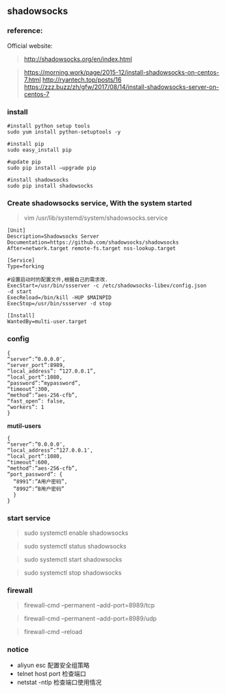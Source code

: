 ## shadowsocks

### reference:

Official website: 
> http://shadowsocks.org/en/index.html

> https://morning.work/page/2015-12/install-shadowsocks-on-centos-7.html
> http://ryantech.top/posts/16
> https://zzz.buzz/zh/gfw/2017/08/14/install-shadowsocks-server-on-centos-7

### install 

```
#install python setup tools
sudo yum install python-setuptools -y

#install pip
sudo easy_install pip

#update pip
sudo pip install –upgrade pip

#install shadowsocks
sudo pip install shadowsocks
```

### Create shadowsocks service, With the system started
> vim /usr/lib/systemd/system/shadowsocks.service

```
[Unit]
Description=Shadowsocks Server
Documentation=https://github.com/shadowsocks/shadowsocks
After=network.target remote-fs.target nss-lookup.target

[Service]
Type=forking

#设置启动时的配置文件,根据自己的需求改.
ExecStart=/usr/bin/ssserver -c /etc/shadowsocks-libev/config.json
-d start
ExecReload=/bin/kill -HUP $MAINPID
ExecStop=/usr/bin/ssserver -d stop

[Install]
WantedBy=multi-user.target
```

### config 
```
{
“server”:”0.0.0.0″,         
“server_port”:8989,
“local_address”: “127.0.0.1”,
“local_port”:1080,
“password”:”mypassword”,
“timeout”:300,
“method”:”aes-256-cfb”,
“fast_open”: false,
“workers”: 1
}
```

**mutil-users**
```
{
“server”:”0.0.0.0″,
“local_address”:”127.0.0.1″,
“local_port”:1080,
“timeout”:600,
“method”:”aes-256-cfb”,
“port_password”: {
  “8991”:”A用户密码”,
  “8992”:”B用户密码”
  }
}
```

### start service 
> sudo systemctl enable shadowsocks  

> sudo systemctl status shadowsocks  

> sudo systemctl start shadowsocks  

> sudo systemctl stop shadowsocks  

### firewall 
> firewall-cmd –permanent –add-port=8989/tcp 

> firewall-cmd –permanent –add-port=8989/udp  

> firewall-cmd –reload

### notice
* aliyun esc 配置安全组策略
* telnet host port 检查端口
* netstat -ntlp 检查端口使用情况





